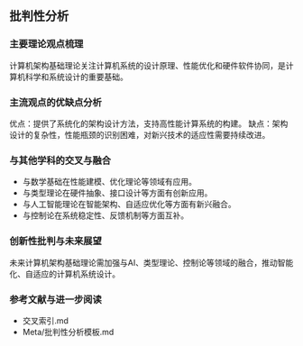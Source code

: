 ## 批判性分析

### 主要理论观点梳理
计算机架构基础理论关注计算机系统的设计原理、性能优化和硬件软件协同，是计算机科学和系统设计的重要基础。

### 主流观点的优缺点分析
优点：提供了系统化的架构设计方法，支持高性能计算系统的构建。
缺点：架构设计的复杂性，性能瓶颈的识别困难，对新兴技术的适应性需要持续改进。

### 与其他学科的交叉与融合
- 与数学基础在性能建模、优化理论等领域有应用。
- 与类型理论在硬件抽象、接口设计等方面有创新应用。
- 与人工智能理论在智能架构、自适应优化等方面有新兴融合。
- 与控制论在系统稳定性、反馈机制等方面互补。

### 创新性批判与未来展望
未来计算机架构基础理论需加强与AI、类型理论、控制论等领域的融合，推动智能化、自适应的计算机系统设计。

### 参考文献与进一步阅读
- 交叉索引.md
- Meta/批判性分析模板.md 